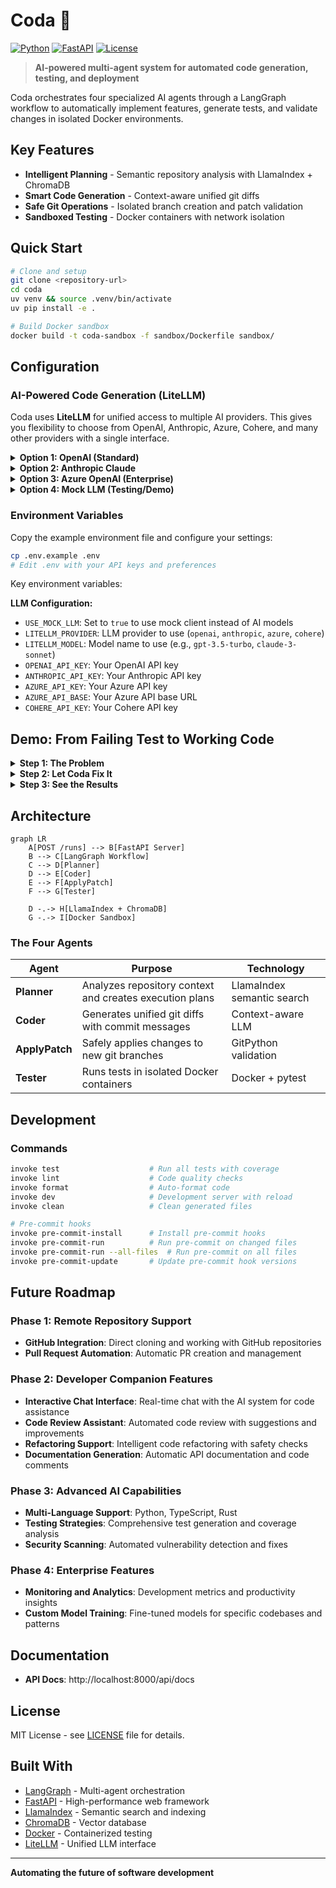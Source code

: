 # Coda 🤖

[![Python](https://img.shields.io/badge/Python-3.11+-blue.svg)](https://python.org)
[![FastAPI](https://img.shields.io/badge/FastAPI-0.100+-green.svg)](https://fastapi.tiangolo.com)
[![License](https://img.shields.io/badge/License-MIT-yellow.svg)](https://opensource.org/licenses/MIT)

> **AI-powered multi-agent system for automated code generation, testing, and deployment**

Coda orchestrates four specialized AI agents through a LangGraph workflow to automatically implement features, generate tests, and validate changes in isolated Docker environments.

## Key Features

- **Intelligent Planning** - Semantic repository analysis with LlamaIndex + ChromaDB
- **Smart Code Generation** - Context-aware unified git diffs
- **Safe Git Operations** - Isolated branch creation and patch validation
- **Sandboxed Testing** - Docker containers with network isolation

## Quick Start

```bash
# Clone and setup
git clone <repository-url>
cd coda
uv venv && source .venv/bin/activate
uv pip install -e .

# Build Docker sandbox
docker build -t coda-sandbox -f sandbox/Dockerfile sandbox/
```

## Configuration

### AI-Powered Code Generation (LiteLLM)

Coda uses **LiteLLM** for unified access to multiple AI providers. This gives you flexibility to choose from OpenAI, Anthropic, Azure, Cohere, and many other providers with a single interface.

<details>
<summary><strong>Option 1: OpenAI (Standard)</strong></summary>

1. **Get your OpenAI API key** from [OpenAI Platform](https://platform.openai.com/api-keys)

2. **Set your API key**:

   ```bash
   export OPENAI_API_KEY="your-api-key-here"
   export LITELLM_PROVIDER="openai"
   export LITELLM_MODEL="gpt-3.5-turbo"  # or gpt-4, gpt-4-turbo
   ```

3. **Configure environment**:
   ```bash
   cp .env.example .env
   # Edit .env and add your OpenAI API key
   ```

</details>

<details>
<summary><strong>Option 2: Anthropic Claude</strong></summary>

1. **Get your Anthropic API key** from [Anthropic Console](https://console.anthropic.com/)

2. **Set your API key**:

   ```bash
   export ANTHROPIC_API_KEY="your-anthropic-key-here"
   export LITELLM_PROVIDER="anthropic"
   export LITELLM_MODEL="claude-3-sonnet"  # or claude-3-haiku, claude-3-opus
   ```

3. **Configure environment**:
   ```bash
   cp .env.example .env
   # Edit .env and add your Anthropic API key
   ```

</details>

<details>
<summary><strong>Option 3: Azure OpenAI (Enterprise)</strong></summary>

1. **Get your Azure OpenAI credentials** from your Azure portal

2. **Set your Azure credentials**:

   ```bash
   export AZURE_API_KEY="your-azure-key-here"
   export AZURE_API_BASE="https://your-resource.openai.azure.com/"
   export LITELLM_PROVIDER="azure"
   export LITELLM_MODEL="gpt-35-turbo"  # your deployment name
   ```

3. **Configure environment**:
   ```bash
   cp .env.example .env
   # Edit .env and add your Azure credentials
   ```

</details>

<details>
<summary><strong> Option 4: Mock LLM (Testing/Demo)</strong></summary>

Use it for development and testing without API costs.

**Set in your .env file**:

```bash
USE_MOCK_LLM=true
```

**Or export environment variable**:

```bash
export USE_MOCK_LLM=true
```

**Limitations:**

- Fixed responses only
- By default limited to just a health endpoint
- No real AI capabilities

</details>

### Environment Variables

Copy the example environment file and configure your settings:

```bash
cp .env.example .env
# Edit .env with your API keys and preferences
```

Key environment variables:

**LLM Configuration:**

- `USE_MOCK_LLM`: Set to `true` to use mock client instead of AI models
- `LITELLM_PROVIDER`: LLM provider to use (`openai`, `anthropic`, `azure`, `cohere`)
- `LITELLM_MODEL`: Model name to use (e.g., `gpt-3.5-turbo`, `claude-3-sonnet`)
- `OPENAI_API_KEY`: Your OpenAI API key
- `ANTHROPIC_API_KEY`: Your Anthropic API key
- `AZURE_API_KEY`: Your Azure API key
- `AZURE_API_BASE`: Your Azure API base URL
- `COHERE_API_KEY`: Your Cohere API key



## Demo: From Failing Test to Working Code

<details>
<summary><strong>Step 1: The Problem</strong></summary>

```bash
# Navigate to sample service and run failing test
cd examples/sample_service
python -m pytest tests/test_health.py -v
# Test fails: /health endpoint doesn't exist
```

**What you'll see:**

- Test failure because `/health` endpoint is missing
- Clear demonstration of the problem to solve

</details>

<details>
<summary><strong>Step 2: Let Coda Fix It</strong></summary>

```bash
# Go back to project root and start Coda
cd ../..
source .venv/bin/activate
export TOKENIZERS_PARALLELISM=false

# Start the server
invoke run &

# Run the magic!
invoke demo
```

**What happens:**

- **Planner Agent** analyzes the goal and repository
- **Coder Agent** generates the required code changes
- **ApplyPatch Agent** applies changes to a new git branch
- **Tester Agent** runs tests in isolated Docker container

</details>

<details>
<summary><strong>Step 3: See the Results</strong></summary>

```bash
# Check what Coda generated
LATEST_RUN=$(ls -t .runs/ | head -1)
echo "Generated code:"
cat ".runs/$LATEST_RUN/workspace/app/main.py"

# Verify the fix works
cd ".runs/$LATEST_RUN/workspace"
python -m pytest tests/test_health.py -v
# Test passes!
```

**What you'll find:**

- New `/health` endpoint in `app/main.py`
- Corresponding test updates
- Clean git commit with descriptive message
- All tests passing in the generated workspace

</details>

## Architecture

```mermaid
graph LR
    A[POST /runs] --> B[FastAPI Server]
    B --> C[LangGraph Workflow]
    C --> D[Planner]
    D --> E[Coder]
    E --> F[ApplyPatch]
    F --> G[Tester]

    D -.-> H[LlamaIndex + ChromaDB]
    G -.-> I[Docker Sandbox]
```

### The Four Agents

| Agent             | Purpose                                                 | Technology                 |
| ----------------- | ------------------------------------------------------- | -------------------------- |
| **Planner**       | Analyzes repository context and creates execution plans | LlamaIndex semantic search |
| **Coder**         | Generates unified git diffs with commit messages        | Context-aware LLM          |
| **ApplyPatch**    | Safely applies changes to new git branches              | GitPython validation       |
| **Tester**        | Runs tests in isolated Docker containers                | Docker + pytest            |

## Development

### Commands

```bash
invoke test                    # Run all tests with coverage
invoke lint                    # Code quality checks
invoke format                  # Auto-format code
invoke dev                     # Development server with reload
invoke clean                   # Clean generated files

# Pre-commit hooks
invoke pre-commit-install      # Install pre-commit hooks
invoke pre-commit-run          # Run pre-commit on changed files
invoke pre-commit-run --all-files  # Run pre-commit on all files
invoke pre-commit-update       # Update pre-commit hook versions
```

## Future Roadmap

### Phase 1: Remote Repository Support
- **GitHub Integration**: Direct cloning and working with GitHub repositories
- **Pull Request Automation**: Automatic PR creation and management

### Phase 2: Developer Companion Features
- **Interactive Chat Interface**: Real-time chat with the AI system for code assistance
- **Code Review Assistant**: Automated code review with suggestions and improvements
- **Refactoring Support**: Intelligent code refactoring with safety checks
- **Documentation Generation**: Automatic API documentation and code comments

### Phase 3: Advanced AI Capabilities
- **Multi-Language Support**: Python, TypeScript, Rust
- **Testing Strategies**: Comprehensive test generation and coverage analysis
- **Security Scanning**: Automated vulnerability detection and fixes

### Phase 4: Enterprise Features
- **Monitoring and Analytics**: Development metrics and productivity insights
- **Custom Model Training**: Fine-tuned models for specific codebases and patterns

## Documentation

- **API Docs**: http://localhost:8000/api/docs

## License

MIT License - see [LICENSE](LICENSE) file for details.

## Built With

- [LangGraph](https://github.com/langchain-ai/langgraph) - Multi-agent orchestration
- [FastAPI](https://fastapi.tiangolo.com/) - High-performance web framework
- [LlamaIndex](https://www.llamaindex.ai/) - Semantic search and indexing
- [ChromaDB](https://www.trychroma.com/) - Vector database
- [Docker](https://www.docker.com/) - Containerized testing
- [LiteLLM](https://github.com/BerriAI/litellm) - Unified LLM interface

---

**Automating the future of software development**